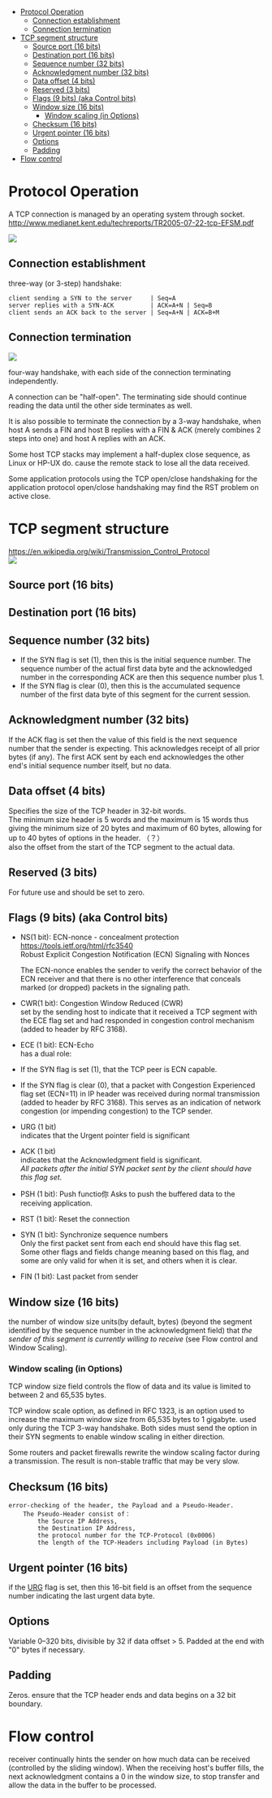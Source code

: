 
<!-- TOC -->

- [Protocol Operation](#protocol-operation)
    - [Connection establishment](#connection-establishment)
    - [Connection termination](#connection-termination)
- [TCP segment structure](#tcp-segment-structure)
    - [Source port (16 bits)](#source-port-16-bits)
    - [Destination port (16 bits)](#destination-port-16-bits)
    - [Sequence number (32 bits)](#sequence-number-32-bits)
    - [Acknowledgment number (32 bits)](#acknowledgment-number-32-bits)
    - [Data offset (4 bits)](#data-offset-4-bits)
    - [Reserved (3 bits)](#reserved-3-bits)
    - [Flags (9 bits) (aka Control bits)](#flags-9-bits-aka-control-bits)
    - [Window size (16 bits)](#window-size-16-bits)
        - [Window scaling (in Options)](#window-scaling-in-options)
    - [Checksum (16 bits)](#checksum-16-bits)
    - [Urgent pointer (16 bits)](#urgent-pointer-16-bits)
    - [Options](#options)
    - [Padding](#padding)
- [Flow control](#flow-control)

<!-- /TOC -->

# Protocol Operation
A TCP connection is managed by an operating system through socket.   
http://www.medianet.kent.edu/techreports/TR2005-07-22-tcp-EFSM.pdf

![](https://upload.wikimedia.org/wikipedia/commons/thumb/f/f6/Tcp_state_diagram_fixed_new.svg/1592px-Tcp_state_diagram_fixed_new.svg.png)

## Connection establishment
three-way (or 3-step) handshake:

    client sending a SYN to the server     | Seq=A
    server replies with a SYN-ACK          | ACK=A+N | Seq=B
    client sends an ACK back to the server | Seq=A+N | ACK=B+M

## Connection termination
![](https://upload.wikimedia.org/wikipedia/commons/5/55/TCP_CLOSE.svg)

four-way handshake, with each side of the connection terminating independently.  

A connection can be "half-open". The terminating side should continue reading the data until the other side terminates as well.

It is also possible to terminate the connection by a 3-way handshake, when host A sends a FIN and host B replies with a FIN & ACK (merely combines 2 steps into one) and host A replies with an ACK.

Some host TCP stacks may implement a half-duplex close sequence, as Linux or HP-UX do. cause the remote stack to lose all the data received.

Some application protocols using the TCP open/close handshaking for the application protocol open/close handshaking may find the RST problem on active close.

# TCP segment structure
https://en.wikipedia.org/wiki/Transmission_Control_Protocol  
![](https://i.imgur.com/zPm8dKA.png)

## Source port (16 bits)

## Destination port (16 bits)

## Sequence number (32 bits)
- If the SYN flag is set (1), then this is the initial sequence number. The sequence number of the actual first data byte and the acknowledged number in the corresponding ACK are then this sequence number plus 1.
- If the SYN flag is clear (0), then this is the accumulated sequence number of the first data byte of this segment for the current session.

## Acknowledgment number (32 bits)
If the ACK flag is set then the value of this field is the next sequence number that the sender is expecting. This acknowledges receipt of all prior bytes (if any). The first ACK sent by each end acknowledges the other end's initial sequence number itself, but no data.

## Data offset (4 bits)
Specifies the size of the TCP header in 32-bit words.  
The minimum size header is 5 words and the maximum is 15 words thus giving the minimum size of 20 bytes and maximum of 60 bytes, allowing for up to 40 bytes of options in the header. （？）  
also the offset from the start of the TCP segment to the actual data.

## Reserved (3 bits)
For future use and should be set to zero.

## Flags (9 bits) (aka Control bits)
- NS(1 bit): ECN-nonce - concealment protection  
https://tools.ietf.org/html/rfc3540  
Robust Explicit Congestion Notification (ECN) Signaling with Nonces

   The ECN-nonce enables the sender to verify the correct behavior of
   the ECN receiver and that there is no other interference that
   conceals marked (or dropped) packets in the signaling path.

- CWR(1 bit): Congestion Window Reduced (CWR)  
set by the sending host to indicate that it received a TCP segment with the ECE flag set and had responded in congestion control mechanism (added to header by RFC 3168).

- ECE (1 bit): ECN-Echo  
has a dual role:
- If the SYN flag is set (1), that the TCP peer is ECN capable.
- If the SYN flag is clear (0), that a packet with Congestion Experienced flag set (ECN=11) in IP header was received during normal transmission (added to header by RFC 3168). This serves as an indication of network congestion (or impending congestion) to the TCP sender.

- URG (1 bit)  
indicates that the Urgent pointer field is significant

- ACK (1 bit)  
indicates that the Acknowledgment field is significant.  
*All packets after the initial SYN packet sent by the client should have this flag set.*

- PSH (1 bit): Push functio你 
Asks to push the buffered data to the receiving application.

- RST (1 bit): Reset the connection  

- SYN (1 bit): Synchronize sequence numbers  
Only the first packet sent from each end should have this flag set.   
Some other flags and fields change meaning based on this flag, and some are only valid for when it is set, and others when it is clear.

- FIN (1 bit): Last packet from sender  

## Window size (16 bits)
 the number of window size units(by default, bytes) (beyond the segment identified by the sequence number in the acknowledgment field) that *the sender of this segment is currently willing to receive* (see Flow control and Window Scaling).

### Window scaling (in Options)
TCP window size field controls the flow of data and its value is limited to between 2 and 65,535 bytes. 

TCP window scale option, as defined in RFC 1323, is an option used to increase the maximum window size from 65,535 bytes to 1 gigabyte. used only during the TCP 3-way handshake. Both sides must send the option in their SYN segments to enable window scaling in either direction.

Some routers and packet firewalls rewrite the window scaling factor during a transmission. The result is non-stable traffic that may be very slow. 

## Checksum (16 bits)

    error-checking of the header, the Payload and a Pseudo-Header.  
        The Pseudo-Header consist of：
            the Source IP Address, 
            the Destination IP Address, 
            the protocol number for the TCP-Protocol (0x0006) 
            the length of the TCP-Headers including Payload (in Bytes)

## Urgent pointer (16 bits)
if the [URG](#urg-1-bit) flag is set, then this 16-bit field is an offset from the sequence number indicating the last urgent data byte.

## Options
Variable 0–320 bits, divisible by 32
if data offset > 5. Padded at the end with "0" bytes if necessary.

## Padding
Zeros. ensure that the TCP header ends and data begins on a 32 bit boundary.

# Flow control
receiver continually hints the sender on how much data can be received (controlled by the sliding window). When the receiving host's buffer fills, the next acknowledgment contains a 0 in the window size, to stop transfer and allow the data in the buffer to be processed.
